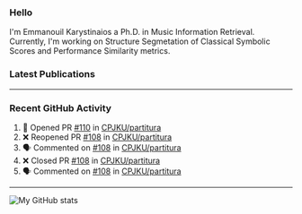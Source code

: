 ### Hello

I'm Emmanouil Karystinaios a Ph.D. in Music Information Retrieval.
Currently, I'm working on Structure Segmetation of Classical Symbolic Scores and Performance Similarity metrics.


### Latest Publications

<!-- BLOG-POST-LIST:START -->
<!-- BLOG-POST-LIST:END -->

---

### Recent GitHub Activity
  
<!--START_SECTION:activity-->
1. 💪 Opened PR [#110](https://github.com/CPJKU/partitura/pull/110) in [CPJKU/partitura](https://github.com/CPJKU/partitura)
2. ❌ Reopened PR [#108](https://github.com/CPJKU/partitura/pull/108) in [CPJKU/partitura](https://github.com/CPJKU/partitura)
3. 🗣 Commented on [#108](https://github.com/CPJKU/partitura/issues/108) in [CPJKU/partitura](https://github.com/CPJKU/partitura)
4. ❌ Closed PR [#108](https://github.com/CPJKU/partitura/pull/108) in [CPJKU/partitura](https://github.com/CPJKU/partitura)
5. 🗣 Commented on [#108](https://github.com/CPJKU/partitura/issues/108) in [CPJKU/partitura](https://github.com/CPJKU/partitura)
<!--END_SECTION:activity-->

---

![My GitHub stats](https://github-readme-stats.vercel.app/api?username=melkisedeath&show_icons=true&theme=radical)


<!--
**melkisedeath/melkisedeath** is a ✨ _special_ ✨ repository because its `README.md` (this file) appears on your GitHub profile.

Here are some ideas to get you started:

- 🔭 I’m currently working on ...
- 🌱 I’m currently learning ...
- 👯 I’m looking to collaborate on ...
- 🤔 I’m looking for help with ...
- 💬 Ask me about ...
- 📫 How to reach me: ...
- 😄 Pronouns: ...
- ⚡ Fun fact: ...
-->
